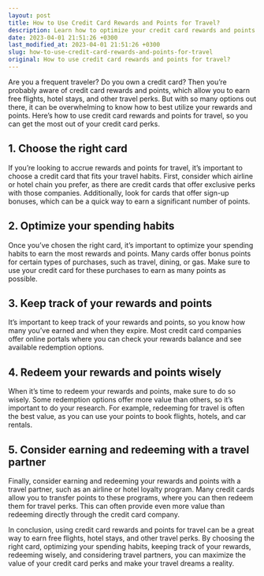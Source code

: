 ```yaml
---
layout: post
title: How to Use Credit Card Rewards and Points for Travel?
description: Learn how to optimize your credit card rewards and points for your travel plans, including the best ways to accrue and redeem points, and how to select the right card.
date: 2023-04-01 21:51:26 +0300
last_modified_at: 2023-04-01 21:51:26 +0300
slug: how-to-use-credit-card-rewards-and-points-for-travel
original: How to use credit card rewards and points for travel?
---
```

Are you a frequent traveler? Do you own a credit card? Then you’re probably aware of credit card rewards and points, which allow you to earn free flights, hotel stays, and other travel perks. But with so many options out there, it can be overwhelming to know how to best utilize your rewards and points. Here’s how to use credit card rewards and points for travel, so you can get the most out of your credit card perks.

## 1. Choose the right card

If you’re looking to accrue rewards and points for travel, it’s important to choose a credit card that fits your travel habits. First, consider which airline or hotel chain you prefer, as there are credit cards that offer exclusive perks with those companies. Additionally, look for cards that offer sign-up bonuses, which can be a quick way to earn a significant number of points.

## 2. Optimize your spending habits

Once you’ve chosen the right card, it’s important to optimize your spending habits to earn the most rewards and points. Many cards offer bonus points for certain types of purchases, such as travel, dining, or gas. Make sure to use your credit card for these purchases to earn as many points as possible.

## 3. Keep track of your rewards and points

It’s important to keep track of your rewards and points, so you know how many you’ve earned and when they expire. Most credit card companies offer online portals where you can check your rewards balance and see available redemption options.

## 4. Redeem your rewards and points wisely

When it’s time to redeem your rewards and points, make sure to do so wisely. Some redemption options offer more value than others, so it’s important to do your research. For example, redeeming for travel is often the best value, as you can use your points to book flights, hotels, and car rentals.

## 5. Consider earning and redeeming with a travel partner

Finally, consider earning and redeeming your rewards and points with a travel partner, such as an airline or hotel loyalty program. Many credit cards allow you to transfer points to these programs, where you can then redeem them for travel perks. This can often provide even more value than redeeming directly through the credit card company.

In conclusion, using credit card rewards and points for travel can be a great way to earn free flights, hotel stays, and other travel perks. By choosing the right card, optimizing your spending habits, keeping track of your rewards, redeeming wisely, and considering travel partners, you can maximize the value of your credit card perks and make your travel dreams a reality.